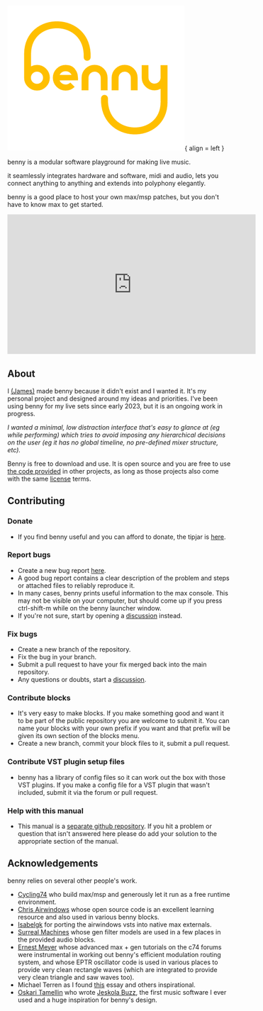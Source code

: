 <style>
  .md-typeset h1,
  .md-content__button {
    display: none;
  }
</style>
![benny logo](assets/benny_logo_400T.png){ align = left }

benny is a modular software playground for making live music.

it seamlessly integrates hardware and software, midi and audio, lets you connect anything to anything and extends into polyphony elegantly.

benny is a good place to host your own max/msp patches, but you don't have to know max to get started.

<iframe width="560" height="315" src="https://www.youtube.com/embed/Hs_4T_gjoWw?si=Yg87wI-I_sjNP9u-" title="YouTube video player" frameborder="0" allow="accelerometer; autoplay; clipboard-write; encrypted-media; gyroscope; picture-in-picture; web-share" referrerpolicy="strict-origin-when-cross-origin" allowfullscreen></iframe>

## About

I [(James)](https://www.jamesholden.org/) made benny because it didn't exist and I wanted it. It's my personal project and designed around my ideas and priorities. I've been using benny for my live sets since early 2023, but it is an ongoing work in progress.

*I wanted a minimal, low distraction interface that's easy to glance at (eg while performing) which tries to avoid imposing any hierarchical decisions on the user (eg it has no global timeline, no pre-defined mixer structure, etc).*

Benny is free to download and use. It is open source and you are free to use [the code provided](https://github.com/jamesholdenmusic/benny/) in other projects, as long as those projects also come with the same [license](https://github.com/jamesholdenmusic/benny?tab=License-1-ov-file) terms.

## Contributing

### Donate
- If you find benny useful and you can afford to donate, the tipjar is [here](https://www.paypal.com/donate/?hosted_button_id=PBQ7JWRPJKLWQ).
### Report bugs
- Create a new bug report [here](https://github.com/jamesholdenmusic/benny/issues).
- A good bug report contains a clear description of the problem and steps or attached files to reliably reproduce it.
- In many cases, benny prints useful information to the max console. This may not be visible on your computer, but should come up if you press ctrl-shift-m while on the benny launcher window.
- If you're not sure, start by opening a [discussion](https://github.com/jamesholdenmusic/benny/discussions) instead.
### Fix bugs
- Create a new branch of the repository.
- Fix the bug in your branch.
- Submit a pull request to have your fix merged back into the main repository.
- Any questions or doubts, start a [discussion](https://github.com/jamesholdenmusic/benny/discussions).
### Contribute blocks
- It's very easy to make blocks. If you make something good and want it to be part of the public repository you are welcome to submit it. You can name your blocks with your own prefix if you want and that prefix will be given its own section of the blocks menu.
- Create a new branch, commit your block files to it, submit a pull request.
### Contribute VST plugin setup files
- benny has a library of config files so it can work out the box with those VST plugins. If you make a config file for a VST plugin that wasn't included, submit it via the forum or pull request. 
### Help with this manual
- This manual is a [separate github repository](https://github.com/jamesholdenmusic/BennyDocs). If you hit a problem or question that isn't answered here please do add your solution to the appropriate section of the manual.

## Acknowledgements

benny relies on several other people's work.

- [Cycling74](https://www.cycling74.com) who build max/msp and generously let it run as a free runtime environment.
- [Chris Airwindows](https://www.airwindows.com) whose open source code is an excellent learning resource and also used in various benny blocks.
- [Isabelgk](https://github.com/isabelgk/airfx) for porting the airwindows vsts into native max externals.
- [Surreal Machines](https://www.surrealmachines.com/) whose gen filter models are used in a few places in the provided audio blocks.
- [Ernest Meyer](https://www.yofiel.com) whose advanced max + gen tutorials on the c74 forums were instrumental in working out benny's efficient modulation routing system, and whose EPTR oscillator code is used in various places to provide very clean rectangle waves (which are integrated to provide very clean triangle and saw waves too).
- Michael Terren as I found [this](https://disclaimer.org.au/contents/where-and-how-to-gather/the-hegemony-of-the-daw) essay and others inspirational.
- [Oskari Tamellin](http://jeskola.net/) who wrote [Jeskola Buzz](http://jeskola.net/buzz/), the first music software I ever used and a huge inspiration for benny's design.